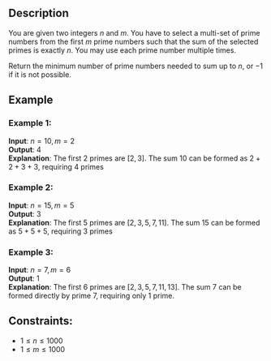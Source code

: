 ## Description
You are given two integers $n$ and $m$. You have to select a multi-set of prime numbers from the first $m$ prime numbers such that the sum of the selected primes is exactly $n$. You may use each prime number multiple times.

Return the minimum number of prime numbers needed to sum up to $n$, or $-1$ if it is not possible.

## Example 
### Example 1:
**Input**: $n = 10, m = 2$  
**Output**: $4$  
**Explanation**: The first $2$ primes are $[2, 3]$. The sum 10 can be formed as $2 + 2 + 3 + 3$, requiring $4$ primes

### Example 2:
**Input**: $n = 15, m = 5$  
**Output**: $3$  
**Explanation**: The first $5$ primes are $[2, 3, 5, 7, 11]$. The sum 15 can be formed as $5 + 5 + 5$, requiring $3$ primes

### Example 3:
**Input**: $n = 7, m = 6$  
**Output**: $1$  
**Explanation**: The first $6$ primes are $[2, 3, 5, 7, 11, 13]$. The sum $7$ can be formed directly by prime $7$, requiring only $1$ prime.

## Constraints:
- $1 \leq n \leq 1000$
- $1 \leq m \leq 1000$